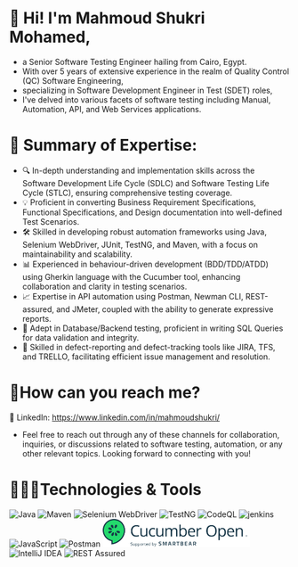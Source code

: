 # 👋 Hi! I'm Mahmoud Shukri Mohamed,
-  a Senior Software Testing Engineer hailing from Cairo, Egypt.
-  With over 5 years of extensive experience in the realm of Quality Control (QC) Software Engineering,
- specializing in Software Development Engineer in Test (SDET) roles,
-  I've delved into various facets of software testing including Manual, Automation, API, and Web Services applications.
  # 👀 Summary of Expertise:
- 🔍 In-depth understanding and implementation skills across the Software Development Life Cycle (SDLC) and Software Testing Life Cycle (STLC), ensuring comprehensive testing coverage.
- 💡 Proficient in converting Business Requirement Specifications, Functional Specifications, and Design documentation into well-defined Test Scenarios.
- 🛠️ Skilled in developing robust automation frameworks using Java, Selenium WebDriver, JUnit, TestNG, and Maven, with a focus on maintainability and scalability.
- 📊 Experienced in behaviour-driven development (BDD/TDD/ATDD) using Gherkin language with the Cucumber tool, enhancing collaboration and clarity in testing scenarios.
- 📈 Expertise in API automation using Postman, Newman CLI, REST-assured, and JMeter, coupled with the ability to generate expressive reports.
- 🔬 Adept in Database/Backend testing, proficient in writing SQL Queries for data validation and integrity.
- 📝 Skilled in defect-reporting and defect-tracking tools like JIRA, TFS, and TRELLO, facilitating efficient issue management and resolution.
# 📧How can you reach me?
  🔗 LinkedIn: https://www.linkedin.com/in/mahmoudshukri/
- Feel free to reach out through any of these channels for collaboration, inquiries, or discussions related to software testing, automation, or any other relevant topics. Looking forward to connecting with you!
  
# 👨🏻‍💻Technologies & Tools


<img src="https://camo.githubusercontent.com/022a6af93feb62d448bb7d4e57e6705fe146ccb621683e551db7391f31ddb07c/68747470733a2f2f7777772e63687269736a6d656e64657a2e636f6d2f636f6e74656e742f696d616765732f323031392f30312f4a6176615f6c6f676f5f69636f6e2e706e67" alt="Java" height="50px" data-canonical-src="https://www.chrisjmendez.com/content/images/2019/01/Java_logo_icon.png" style="max-width: 100%;"> <img src="https://camo.githubusercontent.com/d6384feab2f7dd5276281fc5f7e017301ca980f796fe7a1dc1acbd0c29064fce/68747470733a2f2f75706c6f61642e77696b696d656469612e6f72672f77696b6970656469612f636f6d6d6f6e732f7468756d622f352f35322f4170616368655f4d6176656e5f6c6f676f2e7376672f33343070782d4170616368655f4d6176656e5f6c6f676f2e7376672e706e67" alt="Maven" height="50px" data-canonical-src="https://upload.wikimedia.org/wikipedia/commons/thumb/5/52/Apache_Maven_logo.svg/340px-Apache_Maven_logo.svg.png" style="max-width: 100%;">  <img src="https://camo.githubusercontent.com/e4440987897e0ce6583050c6dbc3fd49d4c8953a21b0bdbe8a3a28f099184edd/68747470733a2f2f7777772e73656c656e69756d2e6465762f696d616765732f73656c656e69756d5f345f6c6f676f2e706e67" alt="Selenium WebDriver" height="50px" data-canonical-src="https://www.selenium.dev/images/selenium_4_logo.png" style="max-width: 100%;"> <img src="https://camo.githubusercontent.com/0243a508541f50fb1d0a57de925126b1f19044149f473e87fd5de11224f2131d/68747470733a2f2f3534353736373134382d66696c65732e676974626f6f6b2e696f2f7e2f66696c65732f76302f622f676974626f6f6b2d782d70726f642e61707073706f742e636f6d2f6f2f7370616365732532462d4d644264554d5343634d5954794e775a66383025324675706c6f6164732532466769742d626c6f622d37653562323332353764626235636333323632633536383430643563663966613835623237646365253246746573746e672e706e673f616c743d6d65646961" alt="TestNG" height="50px" data-canonical-src="https://545767148-files.gitbook.io/~/files/v0/b/gitbook-x-prod.appspot.com/o/spaces%2F-MdBdUMSCcMYTyNwZf80%2Fuploads%2Fgit-blob-7e5b23257dbb5cc3262c56840d5cf9fa85b27dce%2Ftestng.png?alt=media" style="max-width: 100%;">  <img src="https://camo.githubusercontent.com/3fb13dc0a1b461186724940f9ccce49a1102b1a1652bc9373599c13eabb8e90a/68747470733a2f2f6769746875622e67616c6c65727963646e2e76736173736574732e696f2f657874656e73696f6e732f6769746875622f7673636f64652d636f6465716c2f312e372e372f313637303933393632383636342f4d6963726f736f66742e56697375616c53747564696f2e53657276696365732e49636f6e732e44656661756c74" alt="CodeQL" height="50px" data-canonical-src="https://github.gallerycdn.vsassets.io/extensions/github/vscode-codeql/1.7.7/1670939628664/Microsoft.VisualStudio.Services.Icons.Default" style="max-width: 100%;"> <img src="https://camo.githubusercontent.com/677d7d6afeeb04410190a061d7bbb6fb8a5246c6dc80ab4b665988ca04b091d1/68747470733a2f2f7777772e766563746f726c6f676f2e7a6f6e652f6c6f676f732f6a656e6b696e732f6a656e6b696e732d69636f6e2e737667" alt="jenkins" width="36" height="36" data-canonical-src="https://www.vectorlogo.zone/logos/jenkins/jenkins-icon.svg" style="max-width: 100%;"> <img src="https://camo.githubusercontent.com/53ec2e58e03ba275d9b3a386abd96a243cf744a1a7121bdf8262fc8ae6ebc335/68747470733a2f2f696d672e736869656c64732e696f2f62616467652f6a6176617363726970742d2532333332333333302e7376673f7374796c653d666f722d7468652d6261646765266c6f676f3d6a617661736372697074266c6f676f436f6c6f723d253233463744463145" alt="JavaScript" data-canonical-src="https://img.shields.io/badge/javascript-%23323330.svg?style=for-the-badge&amp;logo=javascript&amp;logoColor=%23F7DF1E" style="max-width: 100%;"> <img src="https://camo.githubusercontent.com/8bc77ae2c6ec0a97c7692ec54d53c49d3c4637e9c64ee63f7b45cf14a50e8177/68747470733a2f2f696d672e736869656c64732e696f2f62616467652f506f73746d616e2d4646364333373f7374796c653d666f722d7468652d6261646765266c6f676f3d706f73746d616e266c6f676f436f6c6f723d7768697465" alt="Postman" data-canonical-src="https://img.shields.io/badge/Postman-FF6C37?style=for-the-badge&amp;logo=postman&amp;logoColor=white" style="max-width: 100%;">  <img src="https://raw.githubusercontent.com/cucumber/cucumber-ruby/main/docs/img/cucumber-open-logo.png" alt="Cucumber.io" height="50px" style="max-width: 100%;"> <img src="https://camo.githubusercontent.com/0cdfe3dfaff837af4fc5bb01cfdccbe4178412e8393891f0ed8c72725d5150bf/68747470733a2f2f75706c6f61642e77696b696d656469612e6f72672f77696b6970656469612f636f6d6d6f6e732f7468756d622f392f39632f496e74656c6c694a5f494445415f49636f6e2e7376672f3132303070782d496e74656c6c694a5f494445415f49636f6e2e7376672e706e67" alt="IntelliJ IDEA" height="50px" data-canonical-src="https://upload.wikimedia.org/wikipedia/commons/thumb/9/9c/IntelliJ_IDEA_Icon.svg/1200px-IntelliJ_IDEA_Icon.svg.png" style="max-width: 100%;"> <img src="https://avatars.githubusercontent.com/u/19369327?s=280&amp;v=4" alt="REST Assured" height="50px" style="max-width: 100%;">

  
<!---
mahmoudshukri/mahmoudshukri is a ✨ special ✨ repository because its `README.md` (this file) appears on your GitHub profile.
You can click the Preview link to take a look at your changes.
--->
